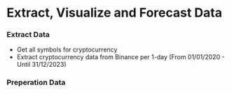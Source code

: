 # Extract, Visualize and Forecast Data

### Extract Data 
-  Get all symbols for cryptocurrency
-  Extract cryptocurrency data from Binance per 1-day (From 01/01/2020 - Until 31/12/2023)

### Preperation Data 
